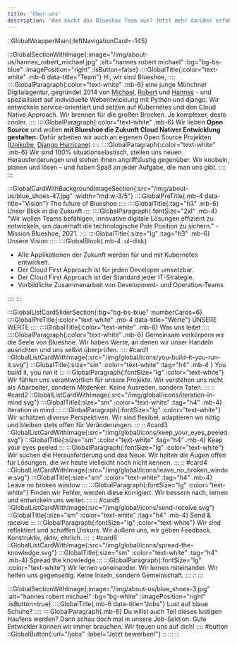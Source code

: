 ```yaml
---
title: 'Über uns'
description: 'Was macht das Blueshoe Team aus? Jetzt mehr darüber erfahren, wer wir sind und worauf wir Wert legen!'
---
```


::GlobalWrapperMain{:leftNavigationCard=-145}

:::GlobalSectionWithImage{:image="/img/about-us/hannes_robert_michael.jpg" :alt="hannes robert michael" :bg="bg-bs-blue" :imagePosition="right" :isButton=false}
::::GlobalTitle{:color="text-white" .mb-6 data-title="Team"}
Hi, wir sind Blueshoe,
::::
::::GlobalParagraph{:color="text-white" .mb-6}
eine junge Münchner Digitalagentur, gegründet 2014 von <a href="https://www.linkedin.com/in/michael-schilonka-a43b8975/" class="text-white underline hover:text-bs-green" target="_blank">Michael</a>, <a href="https://www.linkedin.com/in/robert-stein-23466b74/" class="text-white underline hover:text-bs-green" target="_blank">Robert</a> und <a href="https://www.linkedin.com/in/hannes-hanusch/" class="text-white underline hover:text-bs-green" target="_blank">Hannes</a> - und spezialisiert auf individuelle Webentwicklung mit Python und django. Wir entwickeln service-orientiert und setzen auf Kubernetes und den Cloud Native Approach. Wir brennen für die großen Brocken. Je komplexer, desto cooler.
::::
::::GlobalParagraph{:color="text-white" .mb-6}
Wir lieben **Open Source** und wollen **mit Blueshoe die Zukunft Cloud Nativer Entwicklung gestalten.** Dafür arbeiten wir auch an eigenen Open Source Projekten (<a href="https://unikube.io/" class="text-white underline hover:text-bs-green" target="_blank">Unikube</a>, <a href="https://django-hurricane.io/" class="text-white underline hover:text-bs-green" target="_blank">Django Hurricane</a>)
::::
::::GlobalParagraph{:color="text-white" .mb-6}
Wir sind 100% situationselastisch, stellen uns neuen Herausforderungen und stehen ihnen angriffslustig gegenüber. Wir knobeln, planen und lösen – und haben Spaß an jeder Aufgabe, die man uns gibt.
::::
:::

:::GlobalCardWithBackgroundImageSection{:src="/img/about-us/blue_shoes-47.jpg" :width="md:w-3/5"}
::::GlobalPreTitle{.mb-4 data-title="Vision"}
The future of Blueshoe
::::
::::GlobalTitle{:tag="h3" .mb-6}
Unser Blick in die Zukunft
::::
::::GlobalParagraph{:fontSize="2xl" .mb-4}
"Wir wollen Teams befähigen, innovative digitale Lösungen effizient zu entwickeln, um dauerhaft die technologische Pole Position zu sichern." - Mission Blueshoe, 2021.
::::
::::GlobalTitle{:size="lg" :tag="h3" .mb-6}
Unsere Vision
::::
::::GlobalBlock{.mb-4 .ul-disk}
- Alle Applikationen der Zukunft werden für und mit Kubernetes entwickelt.
- Der Cloud First Approach ist für jeden Developer umsetzbar.
- Der Cloud First Approach ist der Standard jeder IT-Strategie.
- Vorbildliche Zusammenarbeit von Development- und Operation-Teams

::::
:::

:::GlobalListCardSliderSection{:bg="bg-bs-blue" :numberCards=6}
::::GlobalPreTitle{:color="text-white" .mb-4 data-title="Werte"}
UNSERE WERTE
::::
::::GlobalTitle{:color="text-white" .mb-6}
Was uns leitet
::::
::::GlobalParagraph{:color="text-white" .mb-6}
Gemeinsam verkörpern wir die Seele von Blueshoe. Wir haben Werte, an denen wir unser Handeln ausrichten und uns selbst überprüfen.
::::
#card1
::GlobalListCardWithImage{:src="/img/global/icons/you-build-it-you-run-it.svg"}
:::GlobalTitle{:size="sm" :color="text-white" :tag="h4" .mb-4 }
You build it, you run it
:::
:::GlobalParagraph{:fontSize="lg"  :color="text-white"}
Wir fühlen uns verantwortlich für unsere Projekte. Wir verstehen uns nicht als Abarbeiter, sondern Mitdenker. Keine Ausreden, sondern Taten.
:::
::
#card2
::GlobalListCardWithImage{:src="/img/global/icons/iteration-in-mind.svg"}
:::GlobalTitle{:size="sm" :color="text-white" :tag="h4" .mb-4}
Iteration in mind
:::
:::GlobalParagraph{:fontSize="lg"  :color="text-white"}
Wir schätzen diverse Perspektiven. Wir sind flexibel, adaptieren wo nötig und bleiben stets offen für Veränderungen.
:::
::
#card3
::GlobalListCardWithImage{:src="/img/global/icons/keep_your_eyes_peeled.svg"}
:::GlobalTitle{:size="sm" :color="text-white" :tag="h4" .mb-4}
Keep your eyes peeled
:::
:::GlobalParagraph{:fontSize="lg"  :color="text-white"}
Wir suchen die Herausforderung und das Neue. Wir halten die Augen offen für Lösungen, die wir heute vielleicht noch nicht kennen.
:::
::
#card4
::GlobalListCardWithImage{:src="/img/global/icons/leave_no_broken_window.svg"}
:::GlobalTitle{:size="sm" :color="text-white" :tag="h4" .mb-4}
Leave no broken window
:::
:::GlobalParagraph{:fontSize="lg"  :color="text-white"}
Finden wir Fehler, werden diese korrigiert. Wir bessern nach, lernen und entwickeln uns weiter.
:::
::
#card5
::GlobalListCardWithImage{:src="/img/global/icons/send-receive.svg"}
:::GlobalTitle{:size="sm" :color="text-white" :tag="h4" .mb-4}
Send & receive
:::
:::GlobalParagraph{:fontSize="lg"  :color="text-white"}
Wir sind reflektiert und schaffen Diskurs. Wir äußern uns, wir geben Feedback. Konstruktiv, aktiv, ehrlich.
:::
::
#card6
::GlobalListCardWithImage{:src="/img/global/icons/spread-the-knowledge.svg"}
:::GlobalTitle{:size="sm" :color="text-white" :tag="h4" .mb-4}
Spread the knowledge
:::
:::GlobalParagraph{:fontSize="lg"  :color="text-white"}
Wir lernen voneinander. Wir lernen miteinander. Wir helfen uns gegenseitig. Keine Inseln, sondern Gemeinschaft.
:::
::
:::

:::GlobalSectionWithImage{:image="/img/about-us/blue_shoes-3.jpg" :alt="hannes robert michael" :bg="bg-white" :imagePosition="right" :isButton=true}
::::GlobalTitle{.mb-6 data-title="Jobs"}
Lust auf blaue Schuhe?
::::
::::GlobalParagraph{.mb-6}
Du willst auch Teil dieses lustigen Haufens werden? Dann schau doch mal in unsere Job-Sektion. Gute Entwickler können wir immer brauchen. Wir freuen uns auf dich!
::::
#button
::GlobalButton{:url="/jobs" :label="Jetzt bewerben!"}
::
:::
::